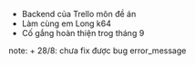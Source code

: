 - Backend của Trello môn đề án
- Làm cùng em Long k64
- Cố gắng hoàn thiện trog tháng 9

note:
    + 28/8: chưa fix được bug error_message
